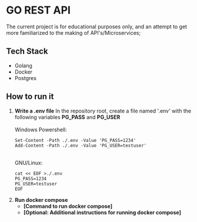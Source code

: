 # GO REST API

The current project is for educational purposes only, and an attempt to get more familiarized to the making of API's/Microservices;

## Tech Stack

* Golang
* Docker
* Postgres

## How to run it

1. **Write a .env file**
   In the repository root, create a file named '.env' with the following variables **PG_PASS** and **PG_USER**
   <br></br>
   Windows Powershell: 
   ```
   Set-Content -Path ./.env -Value 'PG_PASS=1234'
   Add-Content -Path ./.env -Value 'PG_USER=testuser'
   ```
   <br>GNU/Linux:
   ```
   cat << EOF >./.env
   PG_PASS=1234
   PG_USER=testuser
   EOF
   ```
3. **Run docker compose**
    * **[Command to run docker compose]** 
    * **[Optional: Additional instructions for running docker compose]**

